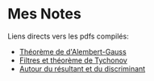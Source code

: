 # Mes Notes

Liens directs vers les pdfs compilés:
- [Théorème de d'Alembert-Gauss](https://raw.githubusercontent.com/Shika-B/Mes-notes/master/Theoreme_d_Alembert_Gauss.pdf)
- [Filtres et théorème de Tychonov](https://raw.githubusercontent.com/Shika-B/Mes-notes/master/filtres_et_theoreme_de_tychonov.pdf)
- [Autour du résultant et du discriminant](https://raw.githubusercontent.com/Shika-B/Mes-notes/master/resultant_discriminant_et_applications.pdf)